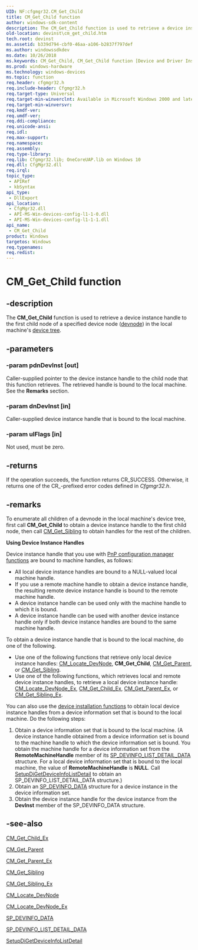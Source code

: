 ```yaml
---
UID: NF:cfgmgr32.CM_Get_Child
title: CM_Get_Child function
author: windows-sdk-content
description: The CM_Get_Child function is used to retrieve a device instance handle to the first child node of a specified device node (devnode) in the local machine's device tree.
old-location: devinst\cm_get_child.htm
tech.root: devinst
ms.assetid: b339d794-cbf0-46aa-a106-b2837f797def
ms.author: windowssdkdev
ms.date: 10/26/2018
ms.keywords: CM_Get_Child, CM_Get_Child function [Device and Driver Installation], cfgmgr32/CM_Get_Child, cfgmgrfn_ca4f152f-3a57-4e04-b9b8-c9ed65b600f8.xml, devinst.cm_get_child
ms.prod: windows-hardware
ms.technology: windows-devices
ms.topic: function
req.header: cfgmgr32.h
req.include-header: Cfgmgr32.h
req.target-type: Universal
req.target-min-winverclnt: Available in Microsoft Windows 2000 and later versions of Windows.
req.target-min-winversvr: 
req.kmdf-ver: 
req.umdf-ver: 
req.ddi-compliance: 
req.unicode-ansi: 
req.idl: 
req.max-support: 
req.namespace: 
req.assembly: 
req.type-library: 
req.lib: Cfgmgr32.lib; OneCoreUAP.lib on Windows 10
req.dll: CfgMgr32.dll
req.irql: 
topic_type:
 - APIRef
 - kbSyntax
api_type:
 - DllExport
api_location:
 - CfgMgr32.dll
 - API-MS-Win-devices-config-l1-1-0.dll
 - API-MS-Win-devices-config-l1-1-1.dll
api_name:
 - CM_Get_Child
product: Windows
targetos: Windows
req.typenames: 
req.redist: 
---
```


# CM_Get_Child function


## -description


The <b>CM_Get_Child</b> function is used to retrieve a device instance handle to the first child node of a specified device node (<a href="https://msdn.microsoft.com/86688b5d-575d-42e1-9158-7ffba1aaf1d3">devnode</a>) in the local machine's <a href="https://msdn.microsoft.com/3220389a-06cc-4a43-8164-b785d1a16365">device tree</a>.


## -parameters




### -param pdnDevInst [out]

Caller-supplied pointer to the device instance handle to the child node that this function retrieves. The retrieved handle is bound to the local machine. See the <b>Remarks</b> section.


### -param dnDevInst [in]

Caller-supplied device instance handle that is bound to the local machine.


### -param ulFlags [in]

Not used, must be zero.


## -returns



If the operation succeeds, the function returns CR_SUCCESS. Otherwise, it returns one of the CR_-prefixed error codes defined in <i>Cfgmgr32.h</i>.




## -remarks



To enumerate all children of a devnode in the local machine's device tree, first call <b>CM_Get_Child</b> to obtain a device instance handle to the first child node, then call <a href="https://msdn.microsoft.com/en-us/library/Ff538674(v=VS.85).aspx">CM_Get_Sibling</a> to obtain handles for the rest of the children.

<b>Using Device Instance Handles</b>

Device instance handle that you use with <a href="https://msdn.microsoft.com/07e4b970-3105-440a-811a-8863ff21f9b6">PnP configuration manager functions</a> are bound to machine handles, as follows:

<ul>
<li>
All local device instance handles are bound to a NULL-valued local machine handle.

</li>
<li>
If you use a remote machine handle to obtain a device instance handle, the resulting remote device instance handle is bound to the remote machine handle.

</li>
<li>
A device instance handle can be used only with the machine handle to which it is bound. 

</li>
<li>
A device instance handle can be used with another device instance handle only if both device instance handles are bound to the same machine handle.

</li>
</ul>
To obtain a device instance handle that is bound to the local machine, do one of the following.

<ul>
<li>
Use one of the following functions that retrieve only local device instance handles: <a href="https://msdn.microsoft.com/en-us/library/Ff538742(v=VS.85).aspx">CM_Locate_DevNode</a>, <b>CM_Get_Child</b>, <a href="https://msdn.microsoft.com/en-us/library/Ff538610(v=VS.85).aspx">CM_Get_Parent</a>, or <a href="https://msdn.microsoft.com/en-us/library/Ff538674(v=VS.85).aspx">CM_Get_Sibling</a>.

</li>
<li>
Use one of the following functions, which retrieves local and remote device instance handles, to retrieve a local device instance handle: <a href="https://msdn.microsoft.com/en-us/library/Ff538751(v=VS.85).aspx">CM_Locate_DevNode_Ex</a>, <a href="https://msdn.microsoft.com/en-us/library/Ff538076(v=VS.85).aspx">CM_Get_Child_Ex</a>, <a href="https://msdn.microsoft.com/en-us/library/Ff538615(v=VS.85).aspx">CM_Get_Parent_Ex</a>, or <a href="https://msdn.microsoft.com/en-us/library/Ff538682(v=VS.85).aspx">CM_Get_Sibling_Ex</a>.

</li>
</ul>
You can also use the <a href="https://msdn.microsoft.com/e67fc124-6127-492b-b975-4243b742a0ce">device installation functions</a> to obtain local device instance handles from a device information set that is bound to the local machine. Do the following steps: 

<ol>
<li>
Obtain a device information set that is bound to the local machine. (A device instance handle obtained from a device information set is bound to the machine handle to which the device information set is bound. You obtain the machine handle for a device information set from the <b>RemoteMachineHandle</b> member of its <a href="https://msdn.microsoft.com/en-us/library/Ff552345(v=VS.85).aspx">SP_DEVINFO_LIST_DETAIL_DATA</a> structure. For a local device information set that is bound to the local machine, the value of <b>RemoteMachineHandle</b> is <b>NULL</b>. Call <a href="https://msdn.microsoft.com/en-us/library/Ff551103(v=VS.85).aspx">SetupDiGetDeviceInfoListDetail</a> to obtain an SP_DEVINFO_LIST_DETAIL_DATA structure.)

</li>
<li>
Obtain an <a href="https://msdn.microsoft.com/en-us/library/Ff552344(v=VS.85).aspx">SP_DEVINFO_DATA</a> structure for a device instance in the device information set.

</li>
<li>
Obtain the device instance handle for the device instance from the <b>DevInst</b> member of the SP_DEVINFO_DATA structure.

</li>
</ol>



## -see-also




<a href="https://msdn.microsoft.com/en-us/library/Ff538076(v=VS.85).aspx">CM_Get_Child_Ex</a>



<a href="https://msdn.microsoft.com/en-us/library/Ff538610(v=VS.85).aspx">CM_Get_Parent</a>



<a href="https://msdn.microsoft.com/en-us/library/Ff538615(v=VS.85).aspx">CM_Get_Parent_Ex</a>



<a href="https://msdn.microsoft.com/en-us/library/Ff538674(v=VS.85).aspx">CM_Get_Sibling</a>



<a href="https://msdn.microsoft.com/en-us/library/Ff538682(v=VS.85).aspx">CM_Get_Sibling_Ex</a>



<a href="https://msdn.microsoft.com/en-us/library/Ff538742(v=VS.85).aspx">CM_Locate_DevNode</a>



<a href="https://msdn.microsoft.com/en-us/library/Ff538751(v=VS.85).aspx">CM_Locate_DevNode_Ex</a>



<a href="https://msdn.microsoft.com/en-us/library/Ff552344(v=VS.85).aspx">SP_DEVINFO_DATA</a>



<a href="https://msdn.microsoft.com/en-us/library/Ff552345(v=VS.85).aspx">SP_DEVINFO_LIST_DETAIL_DATA</a>



<a href="https://msdn.microsoft.com/en-us/library/Ff551103(v=VS.85).aspx">SetupDiGetDeviceInfoListDetail</a>
 

 

